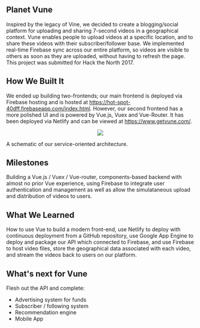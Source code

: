 ## Planet Vune

Inspired by the legacy of Vine, we decided to create a blogging/social platform for uploading and sharing 7-second videos in a 
geographical context. Vune enables people to upload videos at a specific location, and to share these videos with their 
subscriber/follower base. We implemented real-time Firebase sync across our entire platform, so videos are visible to others as 
soon as they are uploaded, without having to refresh the page. This project was submitted for Hack the North 2017.

## How We Built It

We ended up building two-frontends; our main frontend is deployed via Firebase hosting and is hosted at 
https://hot-spot-40dff.firebaseapp.com/index.html. However, our second frontend has a more polished UI and is powered by Vue.js, Vuex and 
Vue-Router. It has been deployed via Netlify and can be viewed at https://www.getvune.com/.

<p align="center"><img src ="https://user-images.githubusercontent.com/16710726/30573605-dae35cec-9cc2-11e7-8382-f95f3be4943c.png"/></p>
A schematic of our service-oriented architecture.

## Milestones

Building a Vue.js / Vuex / Vue-router, components-based backend with almost no prior Vue experience, using Firebase to integrate
user authentication and management as well as allow the simulataneous upload and distribution of videos to users.

## What We Learned

How to use Vue to build a modern front-end, use Netlify to deploy with continuous deployment from a GitHub repository, 
use Google App Engine to deploy and package our API which connected to Firebase, and use Firebase to host video files, 
store the geographical data associated with each video, and stream the videos back to users on our platform.

## What's next for Vune

Flesh out the API and complete:

- Advertising system for funds
- Subscriber / following system
- Recommendation engine
- Mobile App

